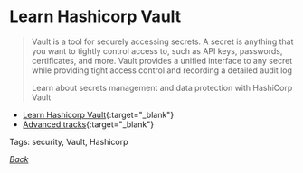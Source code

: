 
# Learn Hashicorp Vault

> Vault is a tool for securely accessing secrets. A secret is anything that you want to tightly control access to, such as API keys, passwords, certificates, and more. Vault provides a unified interface to any secret while providing tight access control and recording a detailed audit log
> 
> Learn about secrets management and data protection with HashiCorp Vault

- [Learn Hashicorp Vault](https://learn.hashicorp.com/vault/){:target="_blank"}
- [Advanced tracks](https://learn.hashicorp.com/vault/#advanced){:target="_blank"}

Tags: security, Vault, Hashicorp

[_Back_](../)

